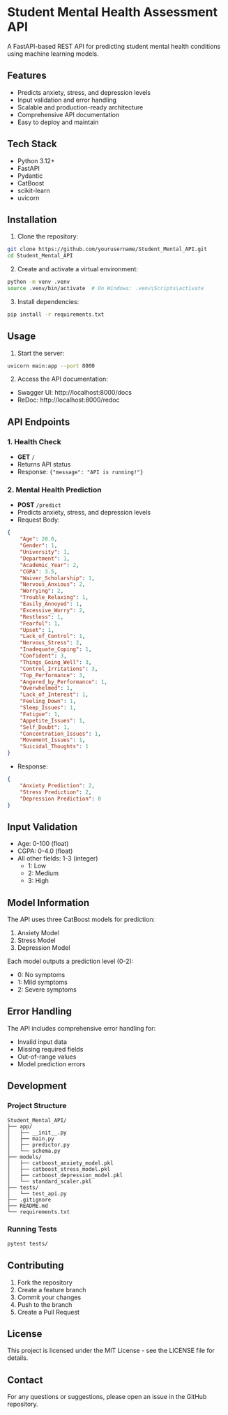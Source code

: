 # Student Mental Health Assessment API

A FastAPI-based REST API for predicting student mental health conditions using machine learning models.

## Features

- Predicts anxiety, stress, and depression levels
- Input validation and error handling
- Scalable and production-ready architecture
- Comprehensive API documentation
- Easy to deploy and maintain

## Tech Stack

- Python 3.12+
- FastAPI
- Pydantic
- CatBoost
- scikit-learn
- uvicorn

## Installation

1. Clone the repository:
```bash
git clone https://github.com/yourusername/Student_Mental_API.git
cd Student_Mental_API
```

2. Create and activate a virtual environment:
```bash
python -m venv .venv
source .venv/bin/activate  # On Windows: .venv\Scripts\activate
```

3. Install dependencies:
```bash
pip install -r requirements.txt
```

## Usage

1. Start the server:
```bash
uvicorn main:app --port 8000
```

2. Access the API documentation:
- Swagger UI: http://localhost:8000/docs
- ReDoc: http://localhost:8000/redoc

## API Endpoints

### 1. Health Check
- **GET** `/`
- Returns API status
- Response: `{"message": "API is running!"}`

### 2. Mental Health Prediction
- **POST** `/predict`
- Predicts anxiety, stress, and depression levels
- Request Body:
```json
{
    "Age": 20.0,
    "Gender": 1,
    "University": 1,
    "Department": 1,
    "Academic_Year": 2,
    "CGPA": 3.5,
    "Waiver_Scholarship": 1,
    "Nervous_Anxious": 2,
    "Worrying": 2,
    "Trouble_Relaxing": 1,
    "Easily_Annoyed": 1,
    "Excessive_Worry": 2,
    "Restless": 1,
    "Fearful": 1,
    "Upset": 1,
    "Lack_of_Control": 1,
    "Nervous_Stress": 2,
    "Inadequate_Coping": 1,
    "Confident": 3,
    "Things_Going_Well": 3,
    "Control_Irritations": 3,
    "Top_Performance": 3,
    "Angered_by_Performance": 1,
    "Overwhelmed": 1,
    "Lack_of_Interest": 1,
    "Feeling_Down": 1,
    "Sleep_Issues": 1,
    "Fatigue": 1,
    "Appetite_Issues": 1,
    "Self_Doubt": 1,
    "Concentration_Issues": 1,
    "Movement_Issues": 1,
    "Suicidal_Thoughts": 1
}
```
- Response:
```json
{
    "Anxiety Prediction": 2,
    "Stress Prediction": 2,
    "Depression Prediction": 0
}
```

## Input Validation

- Age: 0-100 (float)
- CGPA: 0-4.0 (float)
- All other fields: 1-3 (integer)
  - 1: Low
  - 2: Medium
  - 3: High

## Model Information

The API uses three CatBoost models for prediction:
1. Anxiety Model
2. Stress Model
3. Depression Model

Each model outputs a prediction level (0-2):
- 0: No symptoms
- 1: Mild symptoms
- 2: Severe symptoms

## Error Handling

The API includes comprehensive error handling for:
- Invalid input data
- Missing required fields
- Out-of-range values
- Model prediction errors

## Development

### Project Structure
```
Student_Mental_API/
├── app/
│   ├── __init__.py
│   ├── main.py
│   ├── predictor.py
│   └── schema.py
├── models/
│   ├── catboost_anxiety_model.pkl
│   ├── catboost_stress_model.pkl
│   ├── catboost_depression_model.pkl
│   └── standard_scaler.pkl
├── tests/
│   └── test_api.py
├── .gitignore
├── README.md
└── requirements.txt
```

### Running Tests
```bash
pytest tests/
```

## Contributing

1. Fork the repository
2. Create a feature branch
3. Commit your changes
4. Push to the branch
5. Create a Pull Request

## License

This project is licensed under the MIT License - see the LICENSE file for details.

## Contact

For any questions or suggestions, please open an issue in the GitHub repository.
